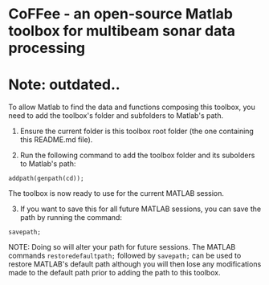 # CoFFee - an open-source Matlab toolbox for multibeam sonar data processing
# Note: outdated..

To allow Matlab to find the data and functions composing this toolbox, you need to add the toolbox's folder and subfolders to Matlab's path.

1. Ensure the current folder is this toolbox root folder (the one containing this README.md file).

2. Run the following command to add the toolbox folder and its subolders to Matlab's path:

`addpath(genpath(cd));`

The toolbox is now ready to use for the current MATLAB session.

3. If you want to save this for all future MATLAB sessions, you can save the path by running the command:

`savepath;`

NOTE: Doing so will alter your path for future sessions. The MATLAB commands `restoredefaultpath;` followed by `savepath;` can be used to restore MATLAB's default path although you will then lose any modifications made to the default path prior to adding the path to this toolbox.
